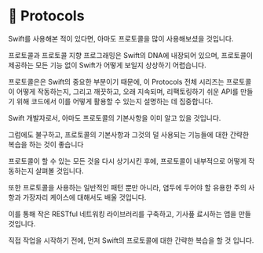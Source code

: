 # 🤿 Protocols

Swift를 사용해본 적이 있다면, 아마도 프로토콜을 많이 사용해보셨을 것입니다.<br>

프로토콜과 프로토콜 지향 프로그래밍은 Swift의 DNA에 내장되어 있으며, 프로토콜이 제공하는 모든 기능 없이 Swift가 어떻게 보일지 상상하기 어렵습니다.<br>

프로토콜은은 Swift의 중요한 부분이기 때문에, 이 Protocols 전체 시리즈는 프로토콜이 어떻게 작동하는지, 그리고 깨끗하고, 오래 지속되며, 리팩토링하기 쉬운 API를 만들기 위해 코드에서 이를 어떻게 활용할 수 있는지 설명하는 데 집중합니다.<br>

Swift 개발자로서, 아마도 프로토콜의 기본사항을 이미 알고 있을 것입니다.<br>

그럼에도 불구하고, 프로토콜의 기본사항과 그것의 덜 사용되는 기능들에 대한 간략한 복습을 하는 것이 좋습니다<br>

프로토콜이 할 수 있는 모든 것을 다시 상기시킨 후에, 프로토콜이 내부적으로 어떻게 작동하는지 살펴볼 것입니다.<br>

또한 프로토콜을 사용하는 일반적인 패턴 뿐만 아니라, 염두에 두어야 할 유용한 주의 사항과 가장자리 케이스에 대해서도 배울 것입니다.<br>

이를 통해 작은 RESTful 네트워킹 라이브러리를 구축하고, 기사픞 료시하는 앱을 만들 것입니다.<br>

직접 작업을 시작하기 전에, 먼저 Swift의 프로토콜에 대한 간략한 복습을 할 것 입니다.<br>
